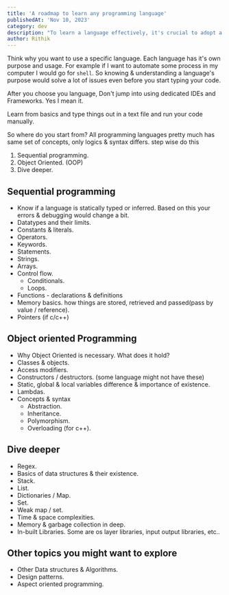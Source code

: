 ```yaml
---
title: 'A roadmap to learn any programming language'
publishedAt: 'Nov 10, 2023'
category: dev
description: "To learn a language effectively, it's crucial to adopt a holistic approach that combines various methods and techniques. Here's an abstract roadmap."
author: Rithik
---
```


Think why you want to use a specific language. Each language has it's own purpose and usage. For example if I want to automate some process in my computer I would go for `shell`. So knowing & understanding a language's purpose would solve a lot of issues even before you start typing your code.

After you choose you language, Don't jump into using dedicated IDEs and Frameworks. Yes I mean it.

Learn from basics and type things out in a text file and run your code manually.

So where do you start from?
All programming languages pretty much has same set of concepts, only logics & syntax differs.
step wise do this
1. Sequential programming.
2. Object Oriented. (OOP)
3. Dive deeper. 

## Sequential programming
- Know if a language is statically typed or inferred. Based on this your errors & debugging would change a bit.
- Datatypes and their limits.
- Constants & literals.
- Operators. 
- Keywords.
- Statements.
- Strings.
- Arrays.
- Control flow. 
  - Conditionals.
  - Loops.
- Functions - declarations & definitions 
- Memory basics. how things are stored, retrieved and passed(pass by value / reference).
- Pointers (if c/c++)

## Object oriented Programming
- Why Object Oriented is necessary. What does it hold?
- Classes & objects.
- Access modifiers.
- Constructors / destructors. (some language might not have these)
- Static, global & local variables difference & importance of existence.
- Lambdas.
- Concepts & syntax
  - Abstraction.
  - Inheritance.
  - Polymorphism.
  - Overloading (for c++).

## Dive deeper
- Regex.
- Basics of data structures & their existence.
- Stack.
- List.
- Dictionaries / Map.
- Set.
- Weak map / set.
- Time & space complexities.
- Memory & garbage collection in deep.
- In-built Libraries. Some are os layer libraries, input output libraries, etc..

## Other topics you might want to explore
- Other Data structures & Algorithms.
- Design patterns.
- Aspect oriented programming.